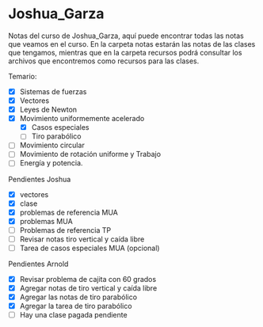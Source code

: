 # Joshua_Garza
Notas del curso de Joshua_Garza, aquí puede encontrar todas las notas que veamos en el curso.
En la carpeta notas estarán las notas de las clases que tengamos, mientras que en la carpeta recursos podrá consultar los archivos que encontremos como recursos para las clases.

Temario:
- [x] Sistemas de fuerzas
- [x] Vectores
- [x] Leyes de Newton 
- [x] Movimiento uniformemente acelerado
  - [x] Casos especiales
  - [ ] Tiro parabólico
- [ ] Movimiento circular
- [ ] Movimiento de rotación uniforme y Trabajo
- [ ] Energía y potencia. 

Pendientes Joshua
- [x] vectores
- [x] clase
- [x] problemas de referencia MUA
- [x] problemas MUA
- [ ] Problemas de referencia TP
- [ ] Revisar notas tiro vertical y caída libre
- [ ] Tarea de casos especiales MUA (opcional)

Pendientes Arnold
- [x] Revisar problema de cajita con 60 grados
- [x] Agregar notas de tiro vertical y caída libre
- [x] Agregar las notas de tiro parabólico
- [x] Agregar la tarea de tiro parabólico
- [ ] Hay una clase pagada pendiente